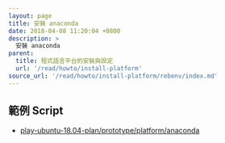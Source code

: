 ```yaml
---
layout: page
title: 安裝 anaconda
date: 2018-04-08 11:20:04 +0800
description: >
  安裝 anaconda
parent:
  title: 程式語言平台的安裝與設定
  url: '/read/howto/install-platform'
source_url: '/read/howto/install-platform/rebenv/index.md'
---
```



## 範例 Script

* [play-ubuntu-18.04-plan/prototype/platform/anaconda](https://github.com/samwhelp/play-ubuntu-18.04-plan/tree/master/prototype/platform/anaconda)
